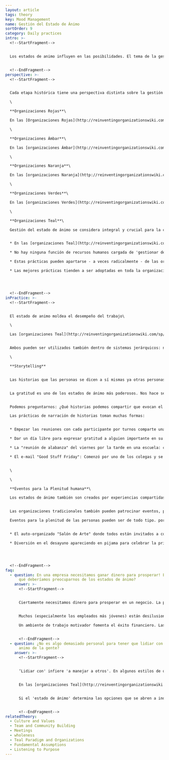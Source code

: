 ```yaml
---
layout: article
tags: theory
key: Mood Management
name: Gestión del Estado de Ánimo
sortOrder: 9
category: Daily practices
intro: >-
  <!--StartFragment-->


  Los estados de animo influyen en las posibilidades. El tema de la gestión del estado de ánimo resume cómo se manejan los estados de ánimo en diferentes tipos de organizaciones, y lo importante que es encontrar maneras para propiciar los estados de ánimo que hacen posible alcanzar los resultados deseados.


  <!--EndFragment-->
perspective: >-
  <!--StartFragment-->


  Cada etapa histórica tiene una perspectiva distinta sobre la gestión del estado de ánimo, y diferentes prácticas:\

  \

  **Organizaciones Rojas**\

  En las [Organizaciones Rojas](http://reinventingorganizationswiki.com/sp/index.php?title=El_paradigma_Rojo_y_las_Organizaciones "El paradigma Rojo y las Organizaciones") el manejo del humor se reduce a la sumisión al estado de ánimo del jefe (tribal) y a su "familia". Ellos supervisan a los soldados de a pie. El temor y la sumisión evitan que la organización se desintegre.\

  \

  **Organizaciones Ámbar**\

  En las [organizaciones Ámbar](http://reinventingorganizationswiki.com/sp/index.php?title=El_Paradigma_%C3%81mbar_y_las_Organizaciones "El Paradigma Ámbar y las Organizaciones"), el más alto 'sabe' lo que es mejor para los más bajos en la jerarquía. Estas expectativas se gestionan a través de roles y reglas. Las recompensas son para aquellos que siguen las reglas, y los castigos para los que no lo hacen. La gente puede valorar este orden y esta previsibilidad.\

  \

  **Organizaciones Naranja**\

  En las [organizaciones Naranja](http://reinventingorganizationswiki.com/sp/index.php?title=El_Paradigma_Naranja_y_las_Organizaciones "El Paradigma Naranja y las Organizaciones") se trata de resultados planificados y eficientes. Los incentivos se usan comúnmente para lograr estos resultados organizacionales. Están diseñados para motivar / recompensar ciertos tipos de acción, pero no necesariamente los sentimientos, o estados de ánimo, que van con ellos.\

  \

  **Organizaciones Verdes**\

  En las [organizaciones Verdes](http://reinventingorganizationswiki.com/sp/index.php?title=El_Paradigma_Verde_y_las_Organizaciones "El Paradigma Verde y las Organizaciones") se valora la armonía, la tolerancia y la igualdad. Los equipos y su salud son importantes. El propósito es estimular la motivación. Los recursos humanos pueden operar a través de procesos como iniciativas culturales, retroalimentación de 360 grados y encuestas de satisfacción de los empleados. Ahora hay un enfoque consciente en el estado de ánimo que prevalece. A menudo hay un esfuerzo para satisfacer todas las necesidades (o estados de ánimo) de las partes interesadas.\

  \

  **Organizaciones Teal**\

  Gestión del estado de ánimo se considera integral y crucial para la creación de un espacio en el que los resultados previstos se puede lograr y se pueda servir al propósito de la organización.


  * En las [organizaciones Teal](http://reinventingorganizationswiki.com/sp/index.php?title=El_Paradigma_Teal_y_las_organizaciones "El Paradigma Teal y las organizaciones"), la combinación de un propósito que vale la pena, la autodirección y la colaboración contribuyen al estado de ánimo elevado.

  * No hay ninguna función de recursos humanos cargada de 'gestionar del estado de ánimo'. Depende de individuos y grupos desarrollar prácticas que les permitan trabajar en armonía.

  * Estas prácticas pueden apartarse - a veces radicalmente - de las organizaciones tradicionales. Los nuevos reclutas pueden encontrar esto difícil al principio.

  * Las mejores prácticas tienden a ser adoptadas en toda la organización.




  <!--EndFragment-->
inPractice: >-
  <!--StartFragment-->


  El estado de animo moldea el desempeño del trabajo\

  \

  Las [organizaciones Teal](http://reinventingorganizationswiki.com/sp/index.php?title=El_Paradigma_Teal_y_las_organizaciones "El Paradigma Teal y las organizaciones") reconocen que el estado de ánimo determina lo que es posible hacer; predispone ciertos cursos de acción y cierra otros. En las organizaciones [autogestionadas](http://reinventingorganizationswiki.com/sp/index.php?title=Autogesti%C3%B3n "Autogestión"), las personas valoran tanto la autonomía como la colaboración en la búsqueda del propósito. La práctica de los procesos compartidos apoya esto. El propósito y la práctica conspiran para producir un sentido de pertenencia compartida, alineación y potencia. Este sentido de potencia apoya la [innovación](http://reinventingorganizationswiki.com/sp/index.php?title=Innovaci%C3%B3n_y_Desarrollo_de_Productos "Innovación y Desarrollo de Productos"). Las personas tienen ideas, buscan el apoyo de sus colegas y, cuando trabajan, comparten el disfrute de su aceptación más amplia. Estos éxitos dan lugar a historias y prácticas. Estos, combinados con "eventos de plenitud” son dos factores que contribuyen al estado de ánimo en la organización.


  Ambos pueden ser utilizados también dentro de sistemas jerárquicos: no dependen de estructuras autogestionadas. Pero en las organizaciones Teal es más probable que surjan de la inspiración de sus miembros y sus [valores compartidos](http://reinventingorganizationswiki.com/sp/index.php?title=Cultura_y_Valores "Cultura y Valores"). Pueden surgir naturalmente, encontrar su lugar, ser atesorados y adoptados abiertamente.\

  \

  **Storytelling**


  Las historias que las personas se dicen a sí mismas ya otras personas reflejan y refuerzan el estado de ánimo. Transmiten casos memorables de valores compartidos en el trabajo. ¿Qué estado de ánimo queremos compartir y celebrar? ¿Alegría? ¿Concentración? ¿Prudencia? ¿Alegría? ¿Orgullo? ¿Cuidado? ¿Gratitud? ¿Curiosidad? ¿Determinación? Si somos autogestionados, es probable que esta selección sea diferente para diferentes personas.


  La gratitud es uno de los estados de ánimo más poderosos. Nos hace sentir satisfechos. Dejamos nuestra búsqueda de lograr más. En este momento, nos sentimos plenos. De esa plenitud, otras emociones emergen naturalmente. Experimentamos alegría y generosidad; Tratamos a otros con cuidado. Para nutrir esto conscientemente necesitamos descubrir y / o diseñar prácticas que evocan gratitud, o estados de ánimo relacionados.


  Podemos preguntarnos: ¿Qué historias podemos compartir que evocan el estado de ánimo que mejor nos sirve? De esta manera, las [organizaciones Teal](http://reinventingorganizationswiki.com/sp/index.php?title=El_Paradigma_Teal_y_las_organizaciones "El Paradigma Teal y las organizaciones") pueden crear prácticas de narración de historias que apoyen y amplíen el estado de ánimo de aprecio, al tiempo que fortalecen la confianza entre los miembros.\

  Las prácticas de narración de historias toman muchas formas:


  * Empezar las reuniones con cada participante por turnos comparte una breve historia de alguien a quien recientemente le agradeció o felicitó ([FAVI](http://www.favi.com/))

  * Dar un día libre para expresar gratitud a alguien importante en su vida y al regresar al trabajo compartir con los colegas la tarea de expresar gratitud. ([Ozvision](http://www.ozvision.com/))

  * La "reunión de alabanza" del viernes por la tarde en una escuela: compartiendo historias de bondad, coraje, cuidado o profesionalidad como clave para la excepcional cultura de aprendizaje de la escuela. ([ESBZ](http://www.ev-schule-zentrum.de/aktuell/))

  * El e-mail "Good Stuff Friday": Comenzó por uno de los colegas y se envió a toda la plantilla agradeciendo a un colega o departamento por algo que sucedió esa semana, o simplemente para compartir algunas buenas noticias. Invariablemente desencadena una avalancha de reconocimiento. ([BerylHealth](https://www.stericyclecommunications.com/))


  \

  \

  **Eventos para la Plenitud humana**\

  Los estados de ánimo también son creados por experiencias compartidas: sobre todo si se llenan de risa, alegría, diversión, creatividad, sentimiento de confianza, autenticidad, pertenencia, aceptación y reconocimiento.


  Las organizaciones tradicionales también pueden patrocinar eventos, por lo general por el departamento de Recursos Humanos o el CEO, para la construcción de equipos o similares. Sin embargo, en una [organización Teal](http://reinventingorganizationswiki.com/sp/index.php?title=El_Paradigma_Teal_y_las_organizaciones "El Paradigma Teal y las organizaciones") suelen surgir de la propia organización. Cuando las personas se sienten lo suficientemente seguras como para tomar la iniciativa, parece que estos eventos auto-creados y organizados surgen espontáneamente. Deseamos, en el fondo, integrar toda nuestra humanidad: lo gracioso y lo peculiar, así como lo serio y lo responsable. Las conexiones humanas emergen de estos espacios.\

  Eventos para la plenitud de las personas pueden ser de todo tipo. por ejemplo:


  * El auto-organizado "Salón de Arte" donde todos están invitados a compartir una pasión artística. Algunas muestran fotografías y pinturas. Otros realizan (canciones, bailes, malabares ...), y así sucesivamente. Si las personas realmente se divierten, estas pueden volverse institucionales. ([Sounds True](https://www.soundstrue.com/store/)).

  * Diversión en el desayuno apareciendo en pijama para celebrar la primavera: se tuvo tanta diversión en el estreno de esto que ahora el 90% del personal se une en el "Día del Pijama" organizado anualmente. Es una celebración de la comunidad, la diversión, y conocer a los colegas de una manera completamente diferente. ([Sounds True](https://www.soundstrue.com/store/))




  <!--EndFragment-->
faq:
  - question: En una empresa necesitamos ganar dinero para prosperar! Entonces, ¿por
      qué deberíamos preocuparnos de los estados de ánimo?
    answer: >-
      <!--StartFragment-->


      Ciertamente necesitamos dinero para prosperar en un negocio. La pregunta debe ser: ¿Qué más necesitamos? ¿Esto se interpone o apoya la salud financiera de la organización?


      Muchos (especialmente los empleados más jóvenes) están desilusionados con lo que perciben como un enfoque excesivo en el dinero; Especialmente cuando se manifiesta como codicia. El resultado es una desconexión (no- involucración) generalizada evidente en las encuestas de Gallup y otros.\

      Un ambiente de trabajo motivador fomenta el éxito financiero. Las [organizaciones Teal](http://reinventingorganizationswiki.com/sp/index.php?title=El_Paradigma_Teal_y_las_organizaciones "El Paradigma Teal y las organizaciones") ofrecen esto a través de más autonomía y más comunidad en búsqueda de un propósito que vale la pena. Estos son motivadores claros. Elevan el "estado de ánimo"; Fomentan el compromiso; Que a su vez puede correlacionarse con la salud financiera.


      <!--EndFragment-->
  - question: ¿No es algo demasiado personal para tener que lidiar con el estado de
      animo de la gente?
    answer: >-
      <!--StartFragment-->


      ‘Lidiar con' infiere 'a manejar a otros'. En algunos estilos de organización esto ha sido a través de programas iniciados por la alta dirección o HR.


      En las [organizaciones Teal](http://reinventingorganizationswiki.com/sp/index.php?title=El_Paradigma_Teal_y_las_organizaciones "El Paradigma Teal y las organizaciones"), las prácticas que apoyan el estado de ánimo elevado suelen ser iniciadas por los miembros y tienen una participación opcional. Si el personal puede "manejar" sus propias prácticas, entonces el riesgo de ser "demasiado personal" disminuye. Es justo decir, sin embargo, que el nuevo personal - especialmente los mayores - puede encontrar el movimiento a una organización sensible al estado de ánimo difícil. Esta es una elección que se debe explorar cuidadosamente durante las entrevistas de selección.


      Si el 'estado de ánimo' determina las opciones que se abren a individuos, grupos y organizaciones, esta consideración ocupa un lugar muy importante.


      <!--EndFragment-->
relatedTheory:
  - Culture and Values
  - Team and Community Building
  - Meetings
  - wholeness
  - Teal Paradigm and Organizations
  - Fundamental Assumptions
  - Listening to Purpose
---
```


